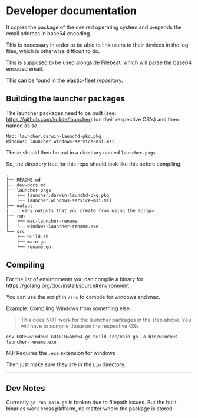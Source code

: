 # Developer documentation

It copies the package of the desired operating system and prepends the email address in base64 encoding.

This is necessary in order to be able to link users to their devices in the log files, which is otherwise difficult to do.

This is supposed to be used alongside Filebeat, which will parse the base64 encoded email.

This can be found in the [elastic-fleet](https://github.com/kylezs/elastic-fleet/blob/master/templates/fleet-configmap.yaml) repository.

## Building the launcher packages
The launcher packages need to be built (see: https://github.com/kolide/launcher) (on their respective OS's) and then named as so
```
Mac: launcher.darwin-launchd-pkg.pkg
Windows: launcher.windows-service-msi.msi
```

These should then be put in a directory named `launcher-pkgs`

So, the directory tree for this repo should look like this before compiling:
```
.
├── README.md
├── dev-docs.md
├── launcher-pkgs
│   ├── launcher.darwin-launchd-pkg.pkg
│   └── launcher.windows-service-msi.msi
├── output
| ... <any outputs that you create from using the scrip>
├── run
│   ├── mac-launcher-rename
│   └── windows-launcher-rename.exe
└── src
    ├── build.sh
    ├── main.go
    └── rename.go
```

## Compiling

For the list of environments you can compile a binary for:
https://golang.org/doc/install/source#environment

You can use the script in `/src` to compile for windows and mac.

Example: Compiling Windows from something else. 
> This does NOT work for the launcher packages in the step above. You will have to compile those on the respective OSs

```
env GOOS=windows GOARCH=amd64 go build src/main.go -o bin/windows-launcher-rename.exe
```

NB: Requires the `.exe` extension for windows

Then just make sure they are in the `bin` directory.

<hr>



## Dev Notes

Currently `go run main.go` is broken due to filepath issues. But the built binaries work cross platform, no matter where the package is stored.
